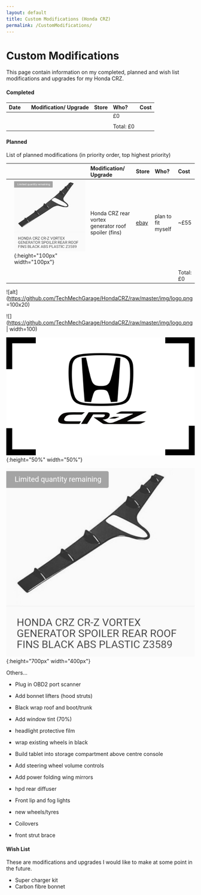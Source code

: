```yaml
---
layout: default
title: Custom Modifications (Honda CRZ)
permalink: /CustomModifications/
---
```


# Custom Modifications

This page contain information on my completed, planned and wish list modifications and upgrades for my Honda CRZ.


#### Completed

| Date |   | Modification/ Upgrade  | Store | Who? | Cost | 
|:-----|:--|:-----------------------|:-----|:------|:-----|
|  |  |  |  | £0 | 
|  |  |  |  |    | 
|  |  |  |  | Total: £0 | 


#### Planned

List of planned modifications (in priority order, top highest priority)


|   |    | Modification/ Upgrade  | Store | Who? | Cost | 
|:--|:---|:-----------------------|:-----|:------|:-----|
|   | ![test image size](https://github.com/TechMechGarage/HondaCRZ/raw/master/img/CustomModifications/RearRoofSpoilerWithAerialInsert.jpg){:height="100px" width="100px"}   | Honda CRZ rear vortex generator roof spoiler (fins) | [ebay](https://www.ebay.co.uk/i/264230222897) | plan to fit myself | ~£55 | 
| | | | | | | 
|   | | | | | Total: £0 | 


![alt](https://github.com/TechMechGarage/HondaCRZ/raw/master/img/logo.png =100x20)

![](https://github.com/TechMechGarage/HondaCRZ/raw/master/img/logo.png | width=100)

![test image size](https://github.com/TechMechGarage/HondaCRZ/raw/master/img/logo.png){:height="50%" width="50%"}

![test image size](https://github.com/TechMechGarage/HondaCRZ/raw/master/img/CustomModifications/RearRoofSpoilerWithAerialInsert.jpg){:height="700px" width="400px"}


Others...


* Plug in OBD2 port scanner

* Add bonnet lifters (hood struts)

* Black wrap roof and boot/trunk
* Add window tint (70%)
* headlight protective film

* wrap existing wheels in black

* Build tablet into storage compartment above centre console
* Add steering wheel volume controls
* Add power folding wing mirrors

* hpd rear diffuser 
* Front lip and fog lights

* new wheels/tyres
* Coilovers
* front strut brace




#### Wish List

These are modifications and upgrades I would like to make at some point in the future.

* Super charger kit
* Carbon fibre bonnet

